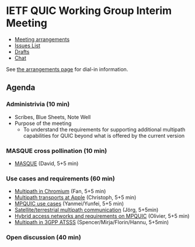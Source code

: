 # IETF QUIC Working Group Interim Meeting

* [Meeting arrangements](arrangements.md)
* [Issues List](https://github.com/quicwg/base-drafts/issues)
* [Drafts](https://github.com/quicwg/base-drafts)
* [Chat](xmpp:quic@jabber.ietf.org?join)

See [the arrangements page](arrangements.md) for dial-in information.

## Agenda

### Administrivia (10 min)
  * Scribes, Blue Sheets, Note Well
  * Purpose of the meeting
    * To understand the requirements for supporting additional multipath
      capabilities for QUIC beyond what is offered by the current version

### MASQUE cross pollination (10 min)
  * [MASQUE](<MASQUE.pdf>) (David, 5+5 min)
  
### Use cases and requirements (60 min)
  * [Multipath in Chromium](<Multipath in Chromium.pdf>) (Fan, 5+5 min)
  * [Multipath transports at Apple](<Multipath transports at Apple.pdf>) (Christoph, 5+5 min)
  * [MPQUIC use cases](< MPQUIC use cases.pdf>) (Yanmei/Yunfei, 5+5 min)
  * [Satellite/terrestrial multipath communication](<Satellite-terrestrial multipath communication.pdf>) (Jörg, 5+5min)
  * [Hybrid access networks and requirements on MPQUIC](<Hybrid access networks and requirements on MPQUIC.pdf>) (Olivier, 5+5 min)
  * [Multipath in 3GPP ATSSS](<Multipath in 3GPP ATSSS.pdf>) (Spencer/Mirja/Florin/Hannu, 5+5min)


### Open discussion (40 min)
